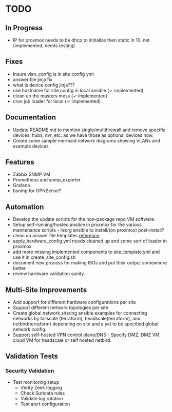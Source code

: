 # TODO

## In Progress

- IP for proxmox needs to be dhcp to initialize then static in 10. net (implemented, needs testing)

## Fixes

- Insure vlan_config is in site config yml
- answer file jinja fix
- what is device config jinja???
- use hostname for site config in local ansible (✓ implemented)
- clean up the masters mess (✓ implemented)
- cron job loader for local (✓ implemented)

## Documentation

- Update README.md to mention single/multifirewall and remove specific devices, hubs, nvr, etc. as we have those as optional devices now.
- Create some sample mermaid network diagrams showing VLANs and example devices

## Features

- Zabbix SNMP VM
- Prometheus and snmp_exporter
- Grafana
- bsnmp for OPNSense?

## Automation

- Develop the update scripts for the non-package repo VM software.
- Setup self-running/hosted ansible in proxmox for the various maintenance scripts - reorg ansible to install/(on proxmox) post-install?
- clean up answer file templates [reference](https://pve.proxmox.com/wiki/Automated_Installation)
- apply_hardware_config.yml needs cleaned up and some sort of loader in proxmox
- add more missing implemented components to site_template.yml and use it in create_site_config.sh
- document new process for making ISOs and put their output somewhere better.
- review hardware validation sanity

## Multi-Site Improvements

- Add support for different hardware configurations per site
- Support different network topologies per site
- Create global network sharing ansible examples for connecting networks by tailscale (terraform), headscale(terraform), and netbird(terraform) depending on site and a yet to be specified global network config.
- Support self-hosted VPN control plane/DNS - Specify DMZ, DMZ VM, cloud VM for headscale or self hosted netbird.

## Validation Tests

### Security Validation

- Test monitoring setup
  - Verify Zeek logging
  - Check Suricata rules
  - Validate log rotation
  - Test alert configuration
